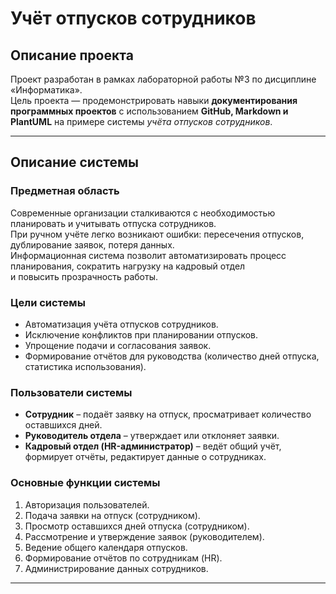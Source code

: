 # Учёт отпусков сотрудников

## Описание проекта
Проект разработан в рамках лабораторной работы №3 по дисциплине «Информатика».  
Цель проекта — продемонстрировать навыки **документирования программных проектов** с использованием **GitHub, Markdown и PlantUML** на примере системы *учёта отпусков сотрудников*.

---

## Описание системы

### Предметная область
Современные организации сталкиваются с необходимостью планировать и учитывать отпуска сотрудников.  
При ручном учёте легко возникают ошибки: пересечения отпусков, дублирование заявок, потеря данных.  
Информационная система позволит автоматизировать процесс планирования, сократить нагрузку на кадровый отдел  
и повысить прозрачность работы.

### Цели системы
- Автоматизация учёта отпусков сотрудников.  
- Исключение конфликтов при планировании отпусков.  
- Упрощение подачи и согласования заявок.  
- Формирование отчётов для руководства (количество дней отпуска, статистика использования).  

### Пользователи системы
- **Сотрудник** – подаёт заявку на отпуск, просматривает количество оставшихся дней.  
- **Руководитель отдела** – утверждает или отклоняет заявки.  
- **Кадровый отдел (HR-администратор)** – ведёт общий учёт, формирует отчёты, редактирует данные о сотрудниках.  

### Основные функции системы
1. Авторизация пользователей.  
2. Подача заявки на отпуск (сотрудником).  
3. Просмотр оставшихся дней отпуска (сотрудником).  
4. Рассмотрение и утверждение заявок (руководителем).  
5. Ведение общего календаря отпусков.  
6. Формирование отчётов по сотрудникам (HR).  
7. Администрирование данных сотрудников.  

---


